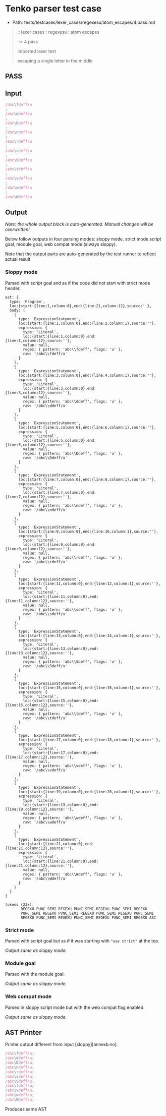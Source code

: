 # Tenko parser test case

- Path: tests/testcases/lexer_cases/regexesu/atom_escapes/4.pass.md

> :: lexer cases : regexesu : atom escapes
>
> ::> 4.pass
>
> Imported lexer test
>
> escaping a single letter in the middle

## PASS

## Input

`````js
/abc\fdeff/u
;
/abc\ddeff/u
;
/abc\Ddeff/u
;
/abc\ndeff/u
;
/abc\rdeff/u
;
/abc\sdeff/u
;
/abc\Sdeff/u
;
/abc\tdeff/u
;
/abc\vdeff/u
;
/abc\wdeff/u
;
/abc\Wdeff/u
`````

## Output

_Note: the whole output block is auto-generated. Manual changes will be overwritten!_

Below follow outputs in four parsing modes: sloppy mode, strict mode script goal, module goal, web compat mode (always sloppy).

Note that the output parts are auto-generated by the test runner to reflect actual result.

### Sloppy mode

Parsed with script goal and as if the code did not start with strict mode header.

`````
ast: {
  type: 'Program',
  loc:{start:{line:1,column:0},end:{line:21,column:12},source:''},
  body: [
    {
      type: 'ExpressionStatement',
      loc:{start:{line:1,column:0},end:{line:2,column:1},source:''},
      expression: {
        type: 'Literal',
        loc:{start:{line:1,column:0},end:{line:1,column:12},source:''},
        value: null,
        regex: { pattern: 'abc\\fdeff', flags: 'u' },
        raw: '/abc\\fdeff/u'
      }
    },
    {
      type: 'ExpressionStatement',
      loc:{start:{line:3,column:0},end:{line:4,column:1},source:''},
      expression: {
        type: 'Literal',
        loc:{start:{line:3,column:0},end:{line:3,column:12},source:''},
        value: null,
        regex: { pattern: 'abc\\ddeff', flags: 'u' },
        raw: '/abc\\ddeff/u'
      }
    },
    {
      type: 'ExpressionStatement',
      loc:{start:{line:5,column:0},end:{line:6,column:1},source:''},
      expression: {
        type: 'Literal',
        loc:{start:{line:5,column:0},end:{line:5,column:12},source:''},
        value: null,
        regex: { pattern: 'abc\\Ddeff', flags: 'u' },
        raw: '/abc\\Ddeff/u'
      }
    },
    {
      type: 'ExpressionStatement',
      loc:{start:{line:7,column:0},end:{line:8,column:1},source:''},
      expression: {
        type: 'Literal',
        loc:{start:{line:7,column:0},end:{line:7,column:12},source:''},
        value: null,
        regex: { pattern: 'abc\\ndeff', flags: 'u' },
        raw: '/abc\\ndeff/u'
      }
    },
    {
      type: 'ExpressionStatement',
      loc:{start:{line:9,column:0},end:{line:10,column:1},source:''},
      expression: {
        type: 'Literal',
        loc:{start:{line:9,column:0},end:{line:9,column:12},source:''},
        value: null,
        regex: { pattern: 'abc\\rdeff', flags: 'u' },
        raw: '/abc\\rdeff/u'
      }
    },
    {
      type: 'ExpressionStatement',
      loc:{start:{line:11,column:0},end:{line:12,column:1},source:''},
      expression: {
        type: 'Literal',
        loc:{start:{line:11,column:0},end:{line:11,column:12},source:''},
        value: null,
        regex: { pattern: 'abc\\sdeff', flags: 'u' },
        raw: '/abc\\sdeff/u'
      }
    },
    {
      type: 'ExpressionStatement',
      loc:{start:{line:13,column:0},end:{line:14,column:1},source:''},
      expression: {
        type: 'Literal',
        loc:{start:{line:13,column:0},end:{line:13,column:12},source:''},
        value: null,
        regex: { pattern: 'abc\\Sdeff', flags: 'u' },
        raw: '/abc\\Sdeff/u'
      }
    },
    {
      type: 'ExpressionStatement',
      loc:{start:{line:15,column:0},end:{line:16,column:1},source:''},
      expression: {
        type: 'Literal',
        loc:{start:{line:15,column:0},end:{line:15,column:12},source:''},
        value: null,
        regex: { pattern: 'abc\\tdeff', flags: 'u' },
        raw: '/abc\\tdeff/u'
      }
    },
    {
      type: 'ExpressionStatement',
      loc:{start:{line:17,column:0},end:{line:18,column:1},source:''},
      expression: {
        type: 'Literal',
        loc:{start:{line:17,column:0},end:{line:17,column:12},source:''},
        value: null,
        regex: { pattern: 'abc\\vdeff', flags: 'u' },
        raw: '/abc\\vdeff/u'
      }
    },
    {
      type: 'ExpressionStatement',
      loc:{start:{line:19,column:0},end:{line:20,column:1},source:''},
      expression: {
        type: 'Literal',
        loc:{start:{line:19,column:0},end:{line:19,column:12},source:''},
        value: null,
        regex: { pattern: 'abc\\wdeff', flags: 'u' },
        raw: '/abc\\wdeff/u'
      }
    },
    {
      type: 'ExpressionStatement',
      loc:{start:{line:21,column:0},end:{line:21,column:12},source:''},
      expression: {
        type: 'Literal',
        loc:{start:{line:21,column:0},end:{line:21,column:12},source:''},
        value: null,
        regex: { pattern: 'abc\\Wdeff', flags: 'u' },
        raw: '/abc\\Wdeff/u'
      }
    }
  ]
}

tokens (23x):
       REGEXU PUNC_SEMI REGEXU PUNC_SEMI REGEXU PUNC_SEMI REGEXU
       PUNC_SEMI REGEXU PUNC_SEMI REGEXU PUNC_SEMI REGEXU PUNC_SEMI
       REGEXU PUNC_SEMI REGEXU PUNC_SEMI REGEXU PUNC_SEMI REGEXU ASI
`````

### Strict mode

Parsed with script goal but as if it was starting with `"use strict"` at the top.

_Output same as sloppy mode._

### Module goal

Parsed with the module goal.

_Output same as sloppy mode._

### Web compat mode

Parsed in sloppy script mode but with the web compat flag enabled.

_Output same as sloppy mode._

## AST Printer

Printer output different from input [sloppy][annexb:no]:

````js
/abc\fdeff/u;
/abc\ddeff/u;
/abc\Ddeff/u;
/abc\ndeff/u;
/abc\rdeff/u;
/abc\sdeff/u;
/abc\Sdeff/u;
/abc\tdeff/u;
/abc\vdeff/u;
/abc\wdeff/u;
/abc\Wdeff/u;
````

Produces same AST
